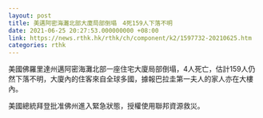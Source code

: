 ```yaml
---
layout: post
title: 美邁阿密海灘北部大廈局部倒塌　4死159人下落不明
date: 2021-06-25 20:27:53.000000000 +08:00
link: https://news.rthk.hk/rthk/ch/component/k2/1597732-20210625.htm
categories: rthk
---
```


美國佛羅里達州邁阿密海灘北部一座住宅大廈局部倒塌，4人死亡，估計159人仍然下落不明，大廈內的住客來自全球多國，據報巴拉圭第一夫人的家人亦在大樓內。

美國總統拜登批准佛州進入緊急狀態，授權使用聯邦資源救災。
